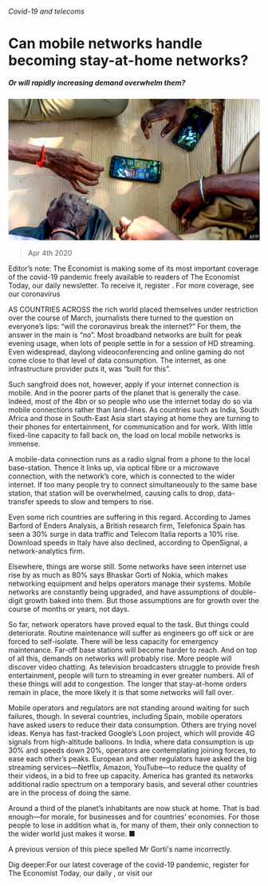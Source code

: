###### Covid-19 and telecoms

# Can mobile networks handle becoming stay-at-home networks? 

##### Or will rapidly increasing demand overwhelm them? 

![image](images/20200404_STP501.jpg) 

> Apr 4th 2020 

Editor’s note: The Economist is making some of its most important coverage of the covid-19 pandemic freely available to readers of The Economist Today, our daily newsletter. To receive it, register . For more coverage, see our coronavirus 

AS COUNTRIES ACROSS the rich world placed themselves under restriction over the course of March, journalists there turned to the question on everyone’s lips: “will the coronavirus break the internet?” For them, the answer in the main is “no”. Most broadband networks are built for peak evening usage, when lots of people settle in for a session of HD streaming. Even widespread, daylong videoconferencing and online gaming do not come close to that level of data consumption. The internet, as one infrastructure provider puts it, was “built for this”.

Such sangfroid does not, however, apply if your internet connection is mobile. And in the poorer parts of the planet that is generally the case. Indeed, most of the 4bn or so people who use the internet today do so via mobile connections rather than land-lines. As countries such as India, South Africa and those in South-East Asia start staying at home they are turning to their phones for entertainment, for communication and for work. With little fixed-line capacity to fall back on, the load on local mobile networks is immense.


A mobile-data connection runs as a radio signal from a phone to the local base-station. Thence it links up, via optical fibre or a microwave connection, with the network’s core, which is connected to the wider internet. If too many people try to connect simultaneously to the same base station, that station will be overwhelmed, causing calls to drop, data-transfer speeds to slow and tempers to rise.

Even some rich countries are suffering in this regard. According to James Barford of Enders Analysis, a British research firm, Telefonica Spain has seen a 30% surge in data traffic and Telecom Italia reports a 10% rise. Download speeds in Italy have also declined, according to OpenSignal, a network-analytics firm.

Elsewhere, things are worse still. Some networks have seen internet use rise by as much as 80% says Bhaskar Gorti of Nokia, which makes networking equipment and helps operators manage their systems. Mobile networks are constantly being upgraded, and have assumptions of double-digit growth baked into them. But those assumptions are for growth over the course of months or years, not days.

So far, network operators have proved equal to the task. But things could deteriorate. Routine maintenance will suffer as engineers go off sick or are forced to self-isolate. There will be less capacity for emergency maintenance. Far-off base stations will become harder to reach. And on top of all this, demands on networks will probably rise. More people will discover video chatting. As television broadcasters struggle to provide fresh entertainment, people will turn to streaming in ever greater numbers. All of these things will add to congestion. The longer that stay-at-home orders remain in place, the more likely it is that some networks will fall over.

Mobile operators and regulators are not standing around waiting for such failures, though. In several countries, including Spain, mobile operators have asked users to reduce their data consumption. Others are trying novel ideas. Kenya has fast-tracked Google’s Loon project, which will provide 4G signals from high-altitude balloons. In India, where data consumption is up 30% and speeds down 20%, operators are contemplating joining forces, to ease each other’s peaks. European and other regulators have asked the big streaming services—Netflix, Amazon, YouTube—to reduce the quality of their videos, in a bid to free up capacity. America has granted its networks additional radio spectrum on a temporary basis, and several other countries are in the process of doing the same.

Around a third of the planet’s inhabitants are now stuck at home. That is bad enough—for morale, for businesses and for countries’ economies. For those people to lose in addition what is, for many of them, their only connection to the wider world just makes it worse. ■

 A previous version of this piece spelled Mr Gorti's name incorrectly. 

Dig deeper:For our latest coverage of the covid-19 pandemic, register for The Economist Today, our daily , or visit our 

